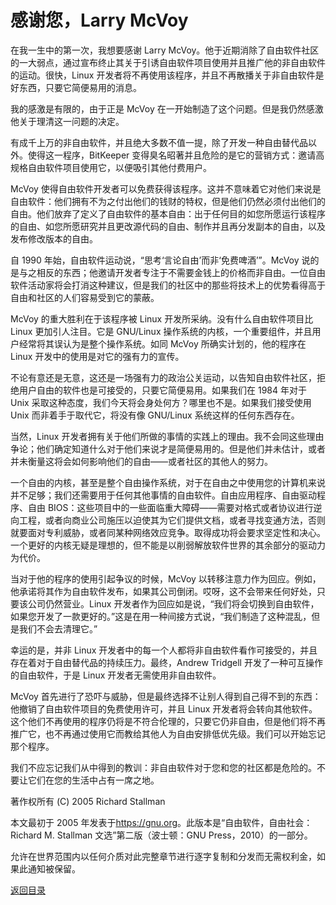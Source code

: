 # 感谢您，Larry McVoy

在我一生中的第一次，我想要感谢 Larry McVoy。他于近期消除了自由软件社区的一大弱点，通过宣布终止其关于引诱自由软件项目使用并且推广他的非自由软件的运动。很快，Linux 开发者将不再使用该程序，并且不再散播关于非自由软件是好东西，只要它简便易用的消息。

我的感激是有限的，由于正是 McVoy 在一开始制造了这个问题。但是我仍然感激他关于理清这一问题的决定。

有成千上万的非自由软件，并且绝大多数不值一提，除了开发一种自由替代品以外。使得这一程序，BitKeeper 变得臭名昭著并且危险的是它的营销方式：邀请高规格自由软件项目使用它，以便吸引其他付费用户。

McVoy 使得自由软件开发者可以免费获得该程序。这并不意味着它对他们来说是自由软件：他们拥有不为之付出他们的钱财的特权，但是他们仍然必须付出他们的自由。他们放弃了定义了自由软件的基本自由：出于任何目的如您所愿运行该程序的自由、如您所愿研究并且更改源代码的自由、制作并且再分发副本的自由，以及发布修改版本的自由。

自 1990 年始，自由软件运动说，“思考‘言论自由’而非‘免费啤酒’”。McVoy 说的是与之相反的东西；他邀请开发者专注于不需要金钱上的价格而非自由。一位自由软件活动家将会打消这种建议，但是我们的社区中的那些将技术上的优势看得高于自由和社区的人们容易受到它的蒙蔽。

McVoy 的重大胜利在于该程序被 Linux 开发所采纳。没有什么自由软件项目比 Linux 更加引人注目。它是 GNU/Linux 操作系统的内核，一个重要组件，并且用户经常将其误认为是整个操作系统。如同 McVoy 所确实计划的，他的程序在 Linux 开发中的使用是对它的强有力的宣传。

不论有意还是无意，这还是一场强有力的政治公关运动，以告知自由软件社区，拒绝用户自由的软件也是可接受的，只要它简便易用。如果我们在 1984 年对于 Unix 采取这种态度，我们今天将会身处何方？哪里也不是。如果我们接受使用 Unix 而非着手于取代它，将没有像 GNU/Linux 系统这样的任何东西存在。

当然，Linux 开发者拥有关于他们所做的事情的实践上的理由。我不会同这些理由争论；他们确定知道什么对于他们来说才是简便易用的。但是他们并未估计，或者并未衡量这将会如何影响他们的自由——或者社区的其他人的努力。

一个自由的内核，甚至是整个自由操作系统，对于在自由之中使用您的计算机来说并不足够；我们还需要用于任何其他事情的自由软件。自由应用程序、自由驱动程序、自由 BIOS：这些项目中的一些面临重大障碍——需要对格式或者协议进行逆向工程，或者向商业公司施压以迫使其为它们提供文档，或者寻找变通方法，否则就要面对专利威胁，或者同某种网络效应竞争。取得成功将会要求坚定性和决心。一个更好的内核无疑是理想的，但不能是以削弱解放软件世界的其余部分的驱动力为代价。

当对于他的程序的使用引起争议的时候，McVoy 以转移注意力作为回应。例如，他承诺将其作为自由软件发布，如果其公司倒闭。哎呀，这不会带来任何好处，只要该公司仍然营业。Linux 开发者作为回应如是说，“我们将会切换到自由软件，如果您开发了一款更好的。”这是在用一种间接方式说，“我们制造了这种混乱，但是我们不会去清理它。”

幸运的是，并非 Linux 开发者中的每一个人都将非自由软件看作可接受的，并且存在着对于自由替代品的持续压力。最终，Andrew Tridgell 开发了一种可互操作的自由软件，于是 Linux 开发者无需使用非自由软件。

McVoy 首先进行了恐吓与威胁，但是最终选择不让别人得到自己得不到的东西：他撤销了自由软件项目的免费使用许可，并且 Linux 开发者将会转向其他软件。这个他们不再使用的程序仍将是不符合伦理的，只要它仍非自由，但是他们将不再推广它，也不再通过使用它而教给其他人为自由安排低优先级。我们可以开始忘记那个程序。

我们不应忘记我们从中得到的教训：非自由软件对于您和您的社区都是危险的。不要让它们在您的生活中占有一席之地。

著作权所有 (C) 2005 Richard Stallman

本文最初于 2005 年发表于<https://gnu.org>。此版本是“自由软件，自由社会：Richard M. Stallman 文选”第二版（波士顿：GNU Press，2010）的一部分。

允许在世界范围内以任何介质对此完整章节进行逐字复制和分发而无需权利金，如果此通知被保留。

[返回目录](00_index.html)

